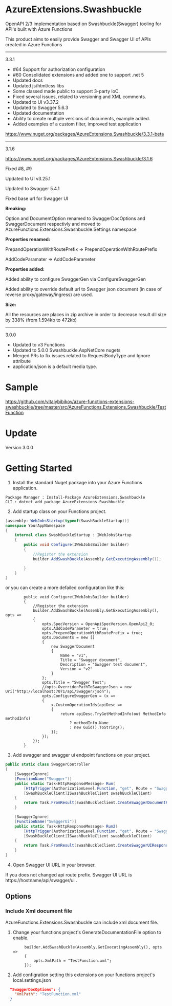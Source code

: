 
# AzureExtensions.Swashbuckle

OpenAPI 2/3 implementation based on Swashbuckle(Swagger) tooling for API's built with Azure Functions 

This product aims to easily provide Swagger and Swagger UI of APIs created in Azure Functions


------------------------------
3.3.1

- #64 Support for authorization configuration
- #60 Consolidated extensions and added one to support .net 5
- Updated docs
- Updated js/html/css libs
- Some classed made public to support 3-party IoC.
- Fixed several issues, related to versioning and XML comments.
- Updated to UI v3.37.2
- Updated to Swagger 5.6.3
- Updated documentation
- Ability to create multiple versions of documents, example added.
- Added examples of a custom filter, improved test application

https://www.nuget.org/packages/AzureExtensions.Swashbuckle/3.3.1-beta


------------------------------
3.1.6

https://www.nuget.org/packages/AzureExtensions.Swashbuckle/3.1.6

Fixed #8, #9

Updated to UI v3.25.1

Updated to Swagger 5.4.1

Fixed base url for Swagger UI

**Breaking:**

Option and DocumentOption renamed to SwaggerDocOptions and SwaggerDocument respectivly
and moved to AzureFunctions.Extensions.Swashbuckle.Settings namespace

**Properties renamed:**

PrepandOperationWithRoutePrefix => PrependOperationWithRoutePrefix

AddCodeParamater => AddCodeParameter

**Properties added:**

Added ability to configure SwaggerGen via ConfigureSwaggerGen

Added ability to override default url to Swagger json document (in case of reverse proxy/gateway/ingress) are used.


**Size:**

All the resources are places in zip archive in order to decrease result dll size by 338% (from 1.594kb to 472kb)



------------------------------
3.0.0
- Updated to v3 Functions
- Updated to 5.0.0 Swashbuckle.AspNetCore nugets
- Merged PRs to fix issues related to RequestBodyType and Ignore attribute
- application/json is a default media type.



# Sample

https://github.com/vitalybibikov/azure-functions-extensions-swashbuckle/tree/master/src/AzureFunctions.Extensions.Swashbuckle/TestFunction

# Update

Version 3.0.0


# Getting Started

1. Install the standard Nuget package into your Azure Functions application.

```
Package Manager : Install-Package AzureExtensions.Swashbuckle
CLI : dotnet add package AzureExtensions.Swashbuckle
```

2. Add startup class on your Functions project.
```csharp
[assembly: WebJobsStartup(typeof(SwashBuckleStartup))]
namespace YourAppNamespace
{
    internal class SwashBuckleStartup : IWebJobsStartup
    {
        public void Configure(IWebJobsBuilder builder)
        {
            //Register the extension
            builder.AddSwashBuckle(Assembly.GetExecutingAssembly());

        }
    }
}
```

or you can create a more defailed configuration like this:

```
        public void Configure(IWebJobsBuilder builder)
        {
            //Register the extension
            builder.AddSwashBuckle(Assembly.GetExecutingAssembly(), opts =>
            {
                opts.SpecVersion = OpenApiSpecVersion.OpenApi2_0;
                opts.AddCodeParameter = true;
                opts.PrependOperationWithRoutePrefix = true;
                opts.Documents = new []
                {
                    new SwaggerDocument
                    {
                        Name = "v1",
                        Title = "Swagger document",
                        Description = "Swagger test document",
                        Version = "v2"
                    }
                };
                opts.Title = "Swagger Test";
                //opts.OverridenPathToSwaggerJson = new Uri("http://localhost:7071/api/Swagger/json");
                opts.ConfigureSwaggerGen = (x =>
                {
                    x.CustomOperationIds(apiDesc =>
                    {
                        return apiDesc.TryGetMethodInfo(out MethodInfo methodInfo)
                            ? methodInfo.Name
                            : new Guid().ToString();
                    });
                });
            });
        }
```

3. Add swagger and swagger ui endpoint functions on your project.

```csharp
public static class SwaggerController
{
    [SwaggerIgnore]
    [FunctionName("Swagger")]
    public static Task<HttpResponseMessage> Run(
        [HttpTrigger(AuthorizationLevel.Function, "get", Route = "Swagger/json")] HttpRequestMessage req,
        [SwashBuckleClient]ISwashBuckleClient swashBuckleClient)
    {
        return Task.FromResult(swashBuckleClient.CreateSwaggerDocumentResponse(req));
    }

    [SwaggerIgnore]
    [FunctionName("SwaggerUi")]
    public static Task<HttpResponseMessage> Run2(
        [HttpTrigger(AuthorizationLevel.Function, "get", Route = "Swagger/ui")] HttpRequestMessage req,
        [SwashBuckleClient]ISwashBuckleClient swashBuckleClient)
    {
        return Task.FromResult(swashBuckleClient.CreateSwaggerUIResponse(req, "swagger/json"));
    }
}
```

4. Open Swagger UI URL in your browser.

If you does not changed api route prefix. Swagger UI URL is https://hostname/api/swagger/ui .

## Options

### Include Xml document file

AzureFunctions.Extensions.Swashbuckle can include xml document file.

1. Change your functions project's GenerateDocumentationFile option to enable.

            builder.AddSwashBuckle(Assembly.GetExecutingAssembly(), opts =>
            {
                opts.XmlPath = "TestFunction.xml";
            });

2. Add configration setting this extensions on your functions project's local.settings.json

```json
  "SwaggerDocOptions": {
    "XmlPath": "TestFunction.xml"
  }
```
